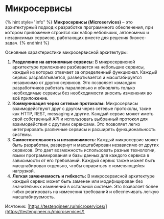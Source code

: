 # Микросервисы

{% hint style="info" %}
**Микросервисы (Microservices)** – это архитектурный подход к разработке программного обеспечения, при котором приложение строится как набор небольших, автономных и независимых сервисов, работающих вместе для решения бизнес-задач.
{% endhint %}

Основные характеристики микросервисной архитектуры:

1. **Разделение на автономные сервисы:** В микросервисной архитектуре приложение разбивается на небольшие сервисы, каждый из которых отвечает за определенный функционал. Каждый сервис разрабатывается, развертывается и масштабируется независимо от других сервисов. Это позволяет командам разработчиков работать параллельно и обновлять только необходимые сервисы без необходимости вносить изменения во всё приложение.
2. **Коммуникация через сетевые протоколы:** Микросервисы взаимодействуют друг с другом через сетевые протоколы, такие как HTTP, REST, messaging и другие. Каждый сервис может иметь свой собственный API и использовать выбранный протокол для взаимодействия с другими сервисами. Это позволяет легко интегрировать различные сервисы и расширять функциональность системы.
3. **Самостоятельность и независимость:** Каждый микросервис может быть разработан, развернут и масштабирован независимо от других сервисов. Это дает возможность использовать разные технологии, языки программирования и базы данных для каждого сервиса в зависимости от его требований. Каждый сервис также может быть масштабирован отдельно, чтобы справиться с изменяющейся нагрузкой.
4. **Легкая заменяемость и гибкость:** В микросервисной архитектуре каждый сервис может быть заменен или модифицирован без значительных изменений в остальной системе. Это позволяет более гибко реагировать на изменения требований и обеспечивать легкую масштабируемость.







Исчтоник: [https://testengineer.ru/microservices/](https://testengineer.ru/microservices/)
